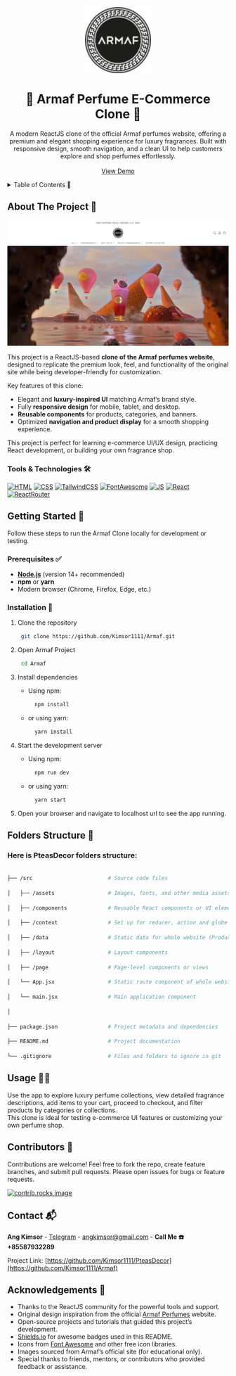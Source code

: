 <!-- PROJECT LOGO -->
<div align="center">
  <a href="https://github.com/Kimsor1111/Armaf">
    <img src="src/assets/logo.jpg" alt="Logo" width="150" height="150">
  </a>

  <h1 align="center">💎 Armaf Perfume E-Commerce Clone 💎</h1>

  <p align="center">
    A modern ReactJS clone of the official Armaf perfumes website, offering a premium and elegant shopping experience for luxury fragrances.
    Built with responsive design, smooth navigation, and a clean UI to help customers explore and shop perfumes effortlessly.
    <br />
    <br />
    <a href="https://armaf.vercel.app/">View Demo</a>
  </p>
</div>

<!-- TABLE OF CONTENTS -->
<details>
  <summary>Table of Contents 📑</summary> 
  <ol>
    <li>
      <a href="#about-the-project">About The Project</a> 📖
      <ul>
        <li><a href="#built-with">Built With 🛠️</a></li>
      </ul>
    </li>
    <li>
      <a href="#getting-started">Getting Started 🚀</a>
      <ul>
        <li><a href="#prerequisites">Prerequisites ✅</a></li>
        <li><a href="#installation">Installation 💾</a></li>
      </ul>
    </li>
    <li><a href="#folder">Folder Structure 🧑‍💻</a></li>
    <li><a href="#usage">Usage 🧑‍💻</a></li>
    <li><a href="#contributors">Contributors 🤝</a></li>
    <li><a href="#contact">Contact 📬</a></li>
    <li><a href="#acknowledgments">Acknowledgments 🙏</a></li>
  </ol>
</details>

<!-- ABOUT THE PROJECT -->
<p id="about-the-project">
</p>

## About The Project 📖

[![Project Screenshot][project-screenshot]](https://example.com)

This project is a ReactJS-based **clone of the Armaf perfumes website**, designed to replicate the premium look, feel, and functionality of the original site while being developer-friendly for customization.

Key features of this clone:

- Elegant and **luxury-inspired UI** matching Armaf’s brand style.
- Fully **responsive design** for mobile, tablet, and desktop.
- **Reusable components** for products, categories, and banners.
- Optimized **navigation and product display** for a smooth shopping experience.

This project is perfect for learning e-commerce UI/UX design, practicing React development, or building your own fragrance shop.

<p id="built-with">
</p>

### Tools & Technologies 🛠️

[![HTML][HTML]][HTML-url]
[![CSS][CSS]][CSS-url]
[![TailwindCSS][TailwindCSS]][TailwindCSS-url]
[![FontAwesome][FontAwesome]][FontAwesome-url]
[![JS][JS]][JS-url]
[![React][React.js]][React-url]
[![ReactRouter][ReactRouter.js]][ReactRouter-url]

<!-- GETTING STARTED -->
<p id="getting-started">
</p>

## Getting Started 🚀

Follow these steps to run the Armaf Clone locally for development or testing.

<p id="prerequisites">
</p>

### Prerequisites ✅

- **[Node.js](https://nodejs.org/)** (version 14+ recommended)
- **npm** or **yarn**
- Modern browser (Chrome, Firefox, Edge, etc.)

<p id="installation">
</p>

### Installation 💾

1. Clone the repository

    ```sh
     git clone https://github.com/Kimsor1111/Armaf.git
    ```

2. Open Armaf Project
   
    ```sh
     cd Armaf
    ```

3. Install dependencies

   - Using npm:

     ```sh
       npm install
     ```

   - or using yarn:

     ```sh
       yarn install
     ```

4. Start the development server

   - Using npm:

      ```sh
        npm run dev
      ```

   - or using yarn:

     ```sh
       yarn start
     ```

5. Open your browser and navigate to localhost url to see the app running.

<p id="folder">
</p>

## Folders Structure 📂

### Here is PteasDecor folders structure:

```sh

├── /src                        # Source code files

│   ├── /assets                 # Images, fonts, and other media assets

│   ├── /components             # Reusable React components or UI elements

│   ├── /context                # Set up for reducer, action and globe context  

│   ├── /data                   # Static data for whole website (Product, Footer, Navbar, ...)

│   ├── /layout                 # Layout components

│   ├── /page                   # Page-level components or views

│   └── App.jsx                 # Static route component of whole website

│   └── main.jsx                # Main application component

│

├── package.json                # Project metadata and dependencies

├── README.md                   # Project documentation

└── .gitignore                  # Files and folders to ignore in git
```

<p id="usage">
</p>

<!-- USAGE EXAMPLES -->

## Usage 🧑‍💻

Use the app to explore luxury perfume collections, view detailed fragrance descriptions, add items to your cart, proceed to checkout, and filter products by categories or collections.  
This clone is ideal for testing e-commerce UI features or customizing your own perfume shop.

<p id="contributors">
</p>

## Contributors 🤝

Contributions are welcome! Feel free to fork the repo, create feature branches, and submit pull requests. Please open issues for bugs or feature requests.

<a href="https://github.com/Kimsor1111/Armaf/graphs/contributors">
  <img src="https://contrib.rocks/image?repo=Kimsor1111/Armaf" alt="contrib.rocks image" />
</a>

<p id="contact">
</p>

<!-- CONTACT -->

## Contact 📬

**Ang Kimsor** - [Telegram](https://t.me/Thirtieth_October) - [angkimsor@gmail.com](mailto:angkimsor@gmail.com) - **Call Me ☎️ +85587932289**

Project Link: [https://github.com/Kimsor1111/PteasDecor](https://github.com/Kimsor1111/Armaf)

<p id="acknowledgments">
</p>

<!-- ACKNOWLEDGMENTS -->

## Acknowledgements 🙏

- Thanks to the ReactJS community for the powerful tools and support.
- Original design inspiration from the official [Armaf Perfumes](https://armaf.com/) website.
- Open-source projects and tutorials that guided this project’s development.
- [Shields.io](https://shields.io/) for awesome badges used in this README.
- Icons from [Font Awesome](https://fontawesome.com/) and other free icon libraries.
- Images sourced from Armaf’s official site (for educational only).
- Special thanks to friends, mentors, or contributors who provided feedback or assistance.

<!-- MARKDOWN LINKS & IMAGES -->

[project-screenshot]: src/assets/screenshot.png
[HTML]: https://img.shields.io/badge/HTML-20232A?style=for-the-badge&logo=html5&logoColor=E34F26
[HTML-url]: https://www.w3schools.com/html/
[CSS]: https://img.shields.io/badge/CSS-20232A?style=for-the-badge&logo=css&logoColor=1572B6
[CSS-url]: https://www.w3schools.com/css/
[JS]: https://img.shields.io/badge/javascript-20232A?style=for-the-badge&logo=javascript&logoColor=F7DF1E
[JS-url]: https://www.w3schools.com/js/
[FontAwesome]: https://img.shields.io/badge/FontAwesome-20232A?style=for-the-badge&logo=font-awesome&logoColor=#538DD7
[FontAwesome-url]: https://fontawesome.com/
[TailwindCSS]: https://img.shields.io/badge/Tailwind_CSS-20232A?style=for-the-badge&logo=tailwind-css&logoColor=38B2AC
[TailwindCSS-url]: https://tailwindcss.com/
[React.js]: https://img.shields.io/badge/React-20232A?style=for-the-badge&logo=react&logoColor=61DAFB
[React-url]: https://reactjs.org/
[ReactRouter.js]: https://img.shields.io/badge/ReactRouter-20232A?style=for-the-badge&logo=react&logoColor=61DAFB
[ReactRouter-url]: https://reactrouter.com/
[ReactRedux.js]: https://img.shields.io/badge/ReactRedux-20232A?style=for-the-badge&logo=react&logoColor=61DAFB
[ReactRedux-url]: https://react-redux.js.org/
